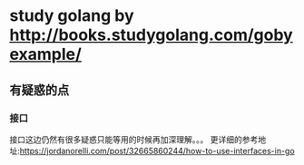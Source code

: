 # study golang by http://books.studygolang.com/gobyexample/
## 有疑惑的点
### 接口
接口这边仍然有很多疑惑只能等用的时候再加深理解。。。
更详细的参考地址:https://jordanorelli.com/post/32665860244/how-to-use-interfaces-in-go

